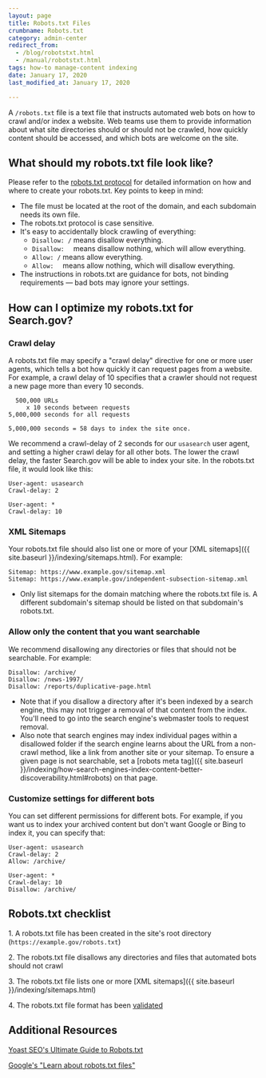 ```yaml
---
layout: page
title: Robots.txt Files
crumbname: Robots.txt
category: admin-center
redirect_from: 
  - /blog/robotstxt.html
  - /manual/robotstxt.html
tags: how-to manage-content indexing
date: January 17, 2020
last_modified_at: January 17, 2020

---
```


A `/robots.txt` file is a text file that instructs automated web bots on how to crawl and/or index a website. Web teams use them to provide information about what site directories should or should not be crawled, how quickly content should be accessed, and which bots are welcome on the site.

## What should my robots.txt file look like?
Please refer to the [robots.txt protocol](http://www.robotstxt.org/robotstxt.html)  for detailed information on how and where to create your robots.txt. Key points to keep in mind:

* The file must be located at the root of the domain, and each subdomain needs its own file.
* The robots.txt protocol is case sensitive.
* It's easy to accidentally block crawling of everything:
  * `Disallow: /` means disallow everything.
  * `Disallow:  ` means disallow nothing, which will allow everything.
  * `Allow: /` means allow everything.
  * `Allow:  ` means allow nothing, which will disallow everything.
* The instructions in robots.txt are guidance for bots, not binding requirements &mdash; bad bots may ignore your settings.

## How can I optimize my robots.txt for Search.gov?

### Crawl delay
A robots.txt file may specify a "crawl delay" directive for one or more user agents, which tells a bot how quickly it can request pages from a website. For example, a crawl delay of 10 specifies that a crawler should not request a new page more than every 10 seconds.

```
  500,000 URLs
     x 10 seconds between requests
5,000,000 seconds for all requests

5,000,000 seconds = 58 days to index the site once.
```

We recommend a crawl-delay of 2 seconds for our `usasearch` user agent, and setting a higher crawl delay for all other bots. The lower the crawl delay, the faster Search.gov will be able to index your site. In the robots.txt file, it would look like this:

```
User-agent: usasearch  
Crawl-delay: 2

User-agent: *
Crawl-delay: 10
```

### XML Sitemaps
Your robots.txt file should also list one or more of your [XML sitemaps]({{ site.baseurl }}/indexing/sitemaps.html). For example:

```
Sitemap: https://www.example.gov/sitemap.xml
Sitemap: https://www.example.gov/independent-subsection-sitemap.xml
```
* Only list sitemaps for the domain matching where the robots.txt file is. A different subdomain's sitemap should be listed on that subdomain's robots.txt.

### Allow only the content that you want searchable 
We recommend disallowing any directories or files that should not be searchable. For example:

```
Disallow: /archive/
Disallow: /news-1997/
Disallow: /reports/duplicative-page.html
```

* Note that if you disallow a directory after it's been indexed by a search engine, this may not trigger a removal of that content from the index. You'll need to go into the search engine's webmaster tools to request removal.
* Also note that search engines may index individual pages within a disallowed folder if the search engine learns about the URL from a non-crawl method, like a link from another site or your sitemap. To ensure a given page is not searchable, set a [robots meta tag]({{ site.baseurl }}/indexing/how-search-engines-index-content-better-discoverability.html#robots) on that page.


### Customize settings for different bots
You can set different permissions for different bots. For example, if you want us to index your archived content but don't want Google or Bing to index it, you can specify that:

```
User-agent: usasearch  
Crawl-delay: 2
Allow: /archive/

User-agent: *
Crawl-delay: 10
Disallow: /archive/
```

## Robots.txt checklist
<i class="icon-check" ></i> 1. A robots.txt file has been created in the site's root directory (`https://example.gov/robots.txt`)

<i class="icon-check"></i> 2. The robots.txt file disallows any directories and files that automated bots should not crawl

<i class="icon-check"></i> 3. The robots.txt file lists one or more [XML sitemaps]({{ site.baseurl }}/indexing/sitemaps.html)  

<i class="icon-check"></i> 4. The robots.txt file format has been [validated](https://www.websiteplanet.com/webtools/sitemap-validator/) 

## Additional Resources
[Yoast SEO's Ultimate Guide to Robots.txt](https://yoast.com/ultimate-guide-robots-txt/)   

[Google's "Learn about robots.txt files"](https://support.google.com/webmasters/answer/6062608?hl=en&ref_topic=6061961)   


